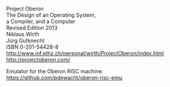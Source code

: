 Project Oberon  
The Design of an Operating System,  
a Compiler, and a Computer  
Revised Edition 2013  
Niklaus Wirth  
Jürg Gutknecht  
ISBN 0-201-54428-8  
http://www.inf.ethz.ch/personal/wirth/ProjectOberon/index.html  
http://projectoberon.com/  

Emulator for the Oberon RISC machine:  
https://github.com/pdewacht/oberon-risc-emu
